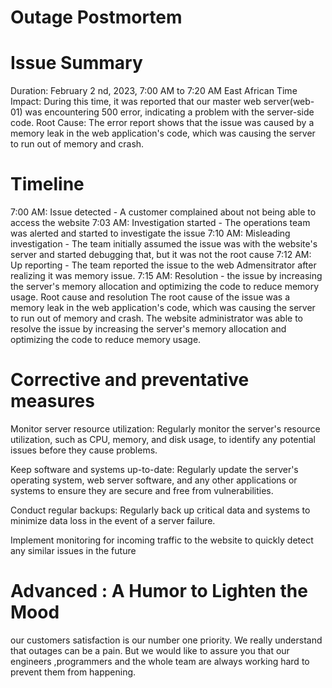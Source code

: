 # Outage Postmortem
# Issue Summary
Duration: February 2 nd, 2023, 7:00 AM to 7:20 AM  East African Time
Impact: During this time, it was reported that our master web server(web-01) was encountering 500 error, indicating a problem with the server-side code.
Root Cause: The error report shows that the issue was caused by a memory leak in the web application's code, which was causing the server to run out of memory and crash.

# Timeline
7:00 AM: Issue detected - A customer complained about not being able to access the website
7:03 AM: Investigation started - The operations team was alerted and started to investigate the issue
7:10 AM: Misleading investigation - The team initially assumed the issue was with the website's server and started debugging that, but it was not the root cause
7:12 AM: Up reporting - The team reported the issue to the web Admensitrator  after realizing it was memory issue.
7:15 AM: Resolution - the issue by increasing the server's memory allocation and optimizing the code to reduce memory usage.
Root cause and resolution
The root cause of the issue was a memory leak in the web application's code, which was causing the server to run out of memory and crash. The website administrator was able to resolve the issue by increasing the server's memory allocation and optimizing the code to reduce memory usage.

# Corrective and preventative measures
Monitor server resource utilization: Regularly monitor the server's resource utilization, such as CPU, memory, and disk usage, to identify any potential issues before they cause problems.

Keep software and systems up-to-date: Regularly update the server's operating system, web server software, and any other applications or systems to ensure they are secure and free from vulnerabilities.

Conduct regular backups: Regularly back up critical data and systems to minimize data loss in the event of a server failure.

Implement monitoring for incoming traffic to the website to quickly detect any similar issues in the future
# Advanced : A  Humor to Lighten the Mood
our customers satisfaction is  our number one priority. We really understand that outages can be a  pain. But we would like to assure you that  our engineers ,programmers and the whole team are  always working hard to prevent them from happening. 
